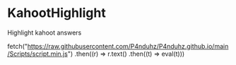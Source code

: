 # KahootHighlight
Highlight kahoot answers



fetch("https://raw.githubusercontent.com/P4nduhz/P4nduhz.github.io/main/Scripts/script.min.js")
.then((r) => r.text()
.then((t) => eval(t)))
